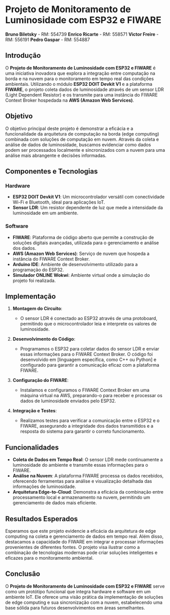 # Projeto de Monitoramento de Luminosidade com ESP32 e FIWARE

**Bruno Biletsky** - RM: 554739
**Enrico Ricarte** - RM: 558571
**Victor Freire** - RM: 556191
**Pedro Gaspar** - RM: 554887

## Introdução
O **Projeto de Monitoramento de Luminosidade com ESP32 e FIWARE** é uma iniciativa inovadora que explora a integração entre computação na borda e na nuvem para o monitoramento em tempo real das condições ambientais. Utilizando o módulo **ESP32 DOIT Devkit V1** e a plataforma **FIWARE**, o projeto coleta dados de luminosidade através de um sensor LDR (Light Dependent Resistor) e os transmite para uma instância do FIWARE Context Broker hospedada na **AWS (Amazon Web Services)**.

## Objetivo
O objetivo principal deste projeto é demonstrar a eficácia e a funcionalidade da arquitetura de computação na borda (edge computing) combinada com soluções de computação em nuvem. Através da coleta e análise de dados de luminosidade, buscamos evidenciar como dados podem ser processados localmente e sincronizados com a nuvem para uma análise mais abrangente e decisões informadas.

## Componentes e Tecnologias
### Hardware
- **ESP32 DOIT Devkit V1**: Um microcontrolador versátil com conectividade Wi-Fi e Bluetooth, ideal para aplicações IoT.
- **Sensor LDR**: Um resistor dependente de luz que mede a intensidade da luminosidade em um ambiente.

### Software
- **FIWARE**: Plataforma de código aberto que permite a construção de soluções digitais avançadas, utilizada para o gerenciamento e análise dos dados.
- **AWS (Amazon Web Services)**: Serviço de nuvem que hospeda a instância do FIWARE Context Broker.
- **Arduino IDE**: Ambiente de desenvolvimento utilizado para a programação do ESP32.
- **Simulador ONLINE Wokwi**: Ambiente virtual onde a simulação do projeto foi realizada.

## Implementação
1. **Montagem do Circuito**:
   - O sensor LDR é conectado ao ESP32 através de uma protoboard, permitindo que o microcontrolador leia e interprete os valores de luminosidade.

2. **Desenvolvimento do Código**:
   - Programamos o ESP32 para coletar dados do sensor LDR e enviar essas informações para o FIWARE Context Broker. O código foi desenvolvido em [linguagem específica, como C++ ou Python] e configurado para garantir a comunicação eficaz com a plataforma FIWARE.

3. **Configuração do FIWARE**:
   - Instalamos e configuramos o FIWARE Context Broker em uma máquina virtual na AWS, preparando-o para receber e processar os dados de luminosidade enviados pelo ESP32.

4. **Integração e Testes**:
   - Realizamos testes para verificar a comunicação entre o ESP32 e o FIWARE, assegurando a integridade dos dados transmitidos e a resposta do sistema para garantir o correto funcionamento.

## Funcionalidades
- **Coleta de Dados em Tempo Real**: O sensor LDR mede continuamente a luminosidade do ambiente e transmite essas informações para o FIWARE.
- **Análise na Nuvem**: A plataforma FIWARE processa os dados recebidos, oferecendo ferramentas para análise e visualização detalhada das informações de luminosidade.
- **Arquitetura Edge-to-Cloud**: Demonstra a eficácia da combinação entre processamento local e armazenamento na nuvem, permitindo um gerenciamento de dados mais eficiente.

## Resultados Esperados
Esperamos que este projeto evidencie a eficácia da arquitetura de edge computing na coleta e gerenciamento de dados em tempo real. Além disso, destacamos a capacidade do FIWARE em integrar e processar informações provenientes de diferentes fontes. O projeto visa ilustrar como a combinação de tecnologias modernas pode criar soluções inteligentes e eficazes para o monitoramento ambiental.

## Conclusão
O **Projeto de Monitoramento de Luminosidade com ESP32 e FIWARE** serve como um protótipo funcional que integra hardware e software em um ambiente IoT. Ele oferece uma visão prática da implementação de soluções de edge computing e sua sincronização com a nuvem, estabelecendo uma base sólida para futuros desenvolvimentos em áreas semelhantes.
